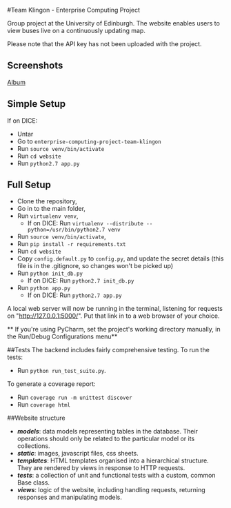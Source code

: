 #Team Klingon - Enterprise Computing Project

Group project at the University of Edinburgh. The website enables users to view buses live on a continuously updating map. 

Please note that the API key has not been uploaded with the project.

## Screenshots

[Album](https://onedrive.live.com/redir?resid=8c6213eff81db89f!718&authkey=!AGlSrEq9Anqd3S8&ithint=folder%2cjpg)

## Simple Setup
If on DICE:

* Untar
* Go to `enterprise-computing-project-team-klingon`
* Run `source venv/bin/activate`
* Run `cd website`
* Run `python2.7 app.py`


## Full Setup

* Clone the repository,
* Go in to the main folder,
* Run `virtualenv venv`,
    * If on DICE: Run `virtualenv --distribute --python=/usr/bin/python2.7 venv`
* Run `source venv/bin/activate`,
* Run `pip install -r requirements.txt`
* Run `cd website`
* Copy `config.default.py` to `config.py`, and update the secret details (this file is in the .gitignore, so changes won't be picked up)
* Run `python init_db.py`
    * If on DICE: Run `python2.7 init_db.py`
* Run `python app.py`
    * If on DICE: Run `python2.7 app.py`


A local web server will now be running in the terminal, listening for requests on "http://127.0.0.1:5000/". Put that link in to a web browser of your choice.

** If you're using PyCharm, set the project's working directory manually, in the Run/Debug Configurations menu**

##Tests
The backend includes fairly comprehensive testing. To run the tests:

* Run `python run_test_suite.py`.

To generate a coverage report:

* Run `coverage run -m unittest discover`
* Run `coverage html`

##Website structure
* **_models_**: data models representing tables in the database. Their operations should only be related to the particular model or its collections.
* **_static_**: images, javascript files, css sheets.
* **_templates_**: HTML templates organised into a hierarchical structure. They are rendered by views in response to HTTP requests.
* **_tests_**: a collection of unit and functional tests with a custom, common Base class.
* **_views_**: logic of the website, including handling requests, returning responses and manipulating models.